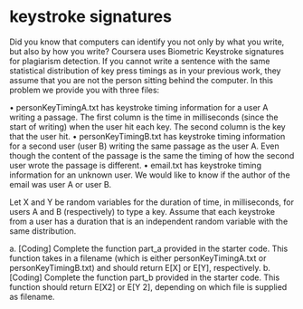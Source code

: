 # keystroke signatures

Did you know that computers can identify you not only by what you write, but also by how
you write? Coursera uses Biometric Keystroke signatures for plagiarism detection. If you
cannot write a sentence with the same statistical distribution of key press timings as in your
previous work, they assume that you are not the person sitting behind the computer. In this
problem we provide you with three files:

• personKeyTimingA.txt has keystroke timing information for a user A writing a
passage. The first column is the time in milliseconds (since the start of writing) when
the user hit each key. The second column is the key that the user hit.
• personKeyTimingB.txt has keystroke timing information for a second user (user B)
writing the same passage as the user A. Even though the content of the passage is the
same the timing of how the second user wrote the passage is different.
• email.txt has keystroke timing information for an unknown user. We would like to
know if the author of the email was user A or user B.


Let X and Y be random variables for the duration of time, in milliseconds, for users A and B (respectively) to type a key. Assume that each keystroke from a user has a duration that is an independent random variable with the same distribution.

a. [Coding] Complete the function part_a provided in the starter code. This function takes
in a filename (which is either personKeyTimingA.txt or personKeyTimingB.txt) and should return E[X] or E[Y], respectively.
b. [Coding] Complete the function part_b provided in the starter code. This function
should return E[X2] or E[Y 2], depending on which file is supplied as filename.
